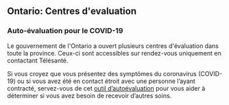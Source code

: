 ## Ontario: Centres d'evaluation

### Auto-évaluation pour le COVID-19

Le gouvernement de l'Ontario a ouvert plusieurs centres d'évaluation dans toute la province. Ceux-ci sont accessibles sur rendez-vous uniquement en contactant Télésanté.

Si vous croyez que vous présentez des symptômes du coronavirus (COVID-19) ou si vous avez été en contact étroit avec une personne l’ayant contracté, servez-vous de cet [outil d’autoévaluation](<(https://www.ontario.ca/page/2019-novel-coronavirus-covid-19-self-assessment)>) pour vous aider à déterminer si vous avez besoin de recevoir d’autres soins.
